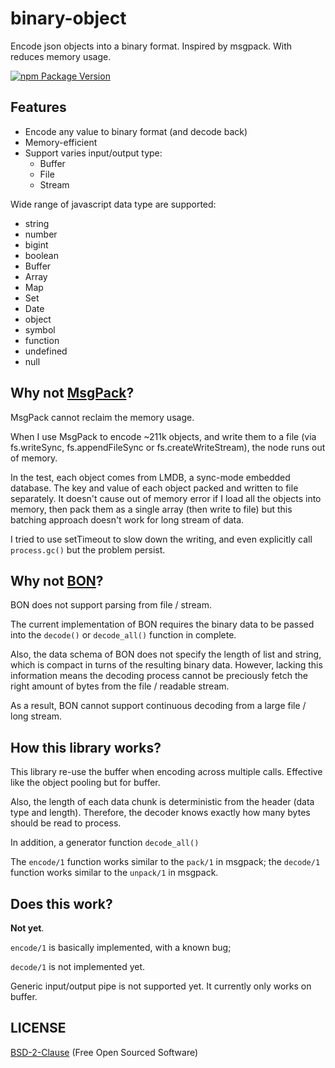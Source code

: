# binary-object

Encode json objects into a binary format.
Inspired by msgpack. With reduces memory usage.

[![npm Package Version](https://img.shields.io/npm/v/binary-object.svg?maxAge=3600)](https://www.npmjs.com/package/binary-object)

## Features
- Encode any value to binary format (and decode back)
- Memory-efficient
- Support varies input/output type:
  - Buffer
  - File
  - Stream

Wide range of javascript data type are supported:
- string
- number
- bigint
- boolean
- Buffer
- Array
- Map
- Set
- Date
- object
- symbol
- function
- undefined
- null

## Why not [MsgPack](https://github.com/msgpack/msgpack-node)?
MsgPack cannot reclaim the memory usage.

When I use MsgPack to encode ~211k objects, and write them to a file (via fs.writeSync, fs.appendFileSync or fs.createWriteStream), the node runs out of memory.

In the test, each object comes from LMDB, a sync-mode embedded database.
The key and value of each object packed and written to file separately.
It doesn't cause out of memory error if I load all the objects into memory, then pack them as a single array (then write to file) but this batching approach doesn't work for long stream of data.

I tried to use setTimeout to slow down the writing, and even explicitly call `process.gc()` but the problem persist.

## Why not [BON](https://github.com/bon-org/bon-js)?
BON does not support parsing from file / stream.

The current implementation of BON requires the binary data to be passed into the `decode()` or `decode_all()` function in complete.

Also, the data schema of BON does not specify the length of list and string, which is compact in turns of the resulting binary data.
However, lacking this information means the decoding process cannot be preciously fetch the right amount of bytes from the file / readable stream.

As a result, BON cannot support continuous decoding from a large file / long stream.

## How this library works?
This library re-use the buffer when encoding across multiple calls.
Effective like the object pooling but for buffer.

Also, the length of each data chunk is deterministic from the header (data type and length).
Therefore, the decoder knows exactly how many bytes should be read to process.

In addition, a generator function `decode_all()`

The `encode/1` function works similar to the `pack/1` in msgpack;
the `decode/1` function works similar to the `unpack/1` in msgpack.

## Does this work?
**Not yet**.

`encode/1` is basically implemented, with a known bug;

`decode/1` is not implemented yet.

Generic input/output pipe is not supported yet.
It currently only works on buffer.

## LICENSE
[BSD-2-Clause](./LICENSE) (Free Open Sourced Software)
